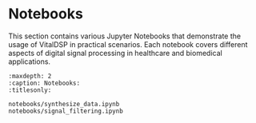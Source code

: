 # Notebooks

This section contains various Jupyter Notebooks that demonstrate the usage of VitalDSP in practical scenarios. Each notebook covers different aspects of digital signal processing in healthcare and biomedical applications.

```{toctree}
:maxdepth: 2
:caption: Notebooks:
:titlesonly:

notebooks/synthesize_data.ipynb
notebooks/signal_filtering.ipynb
